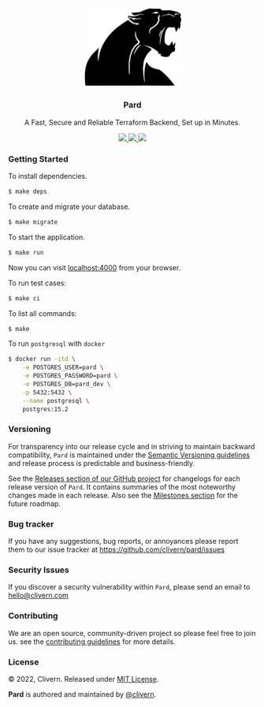 <p align="center">
    <img alt="Pard Logo" src="/assets/img/logo.png?v=0.4.0" width="200" />
    <h3 align="center">Pard</h3>
    <p align="center">A Fast, Secure and Reliable Terraform Backend, Set up in Minutes.</p>
    <p align="center">
        <a href="https://github.com/Clivern/Pard/actions/workflows/ci.yml">
            <img src="https://github.com/Clivern/Pard/actions/workflows/ci.yml/badge.svg"/>
        </a>
        <a href="https://github.com/Clivern/Pard/releases">
            <img src="https://img.shields.io/badge/Version-0.4.0-1abc9c.svg">
        </a>
        <a href="https://github.com/Clivern/Pard/blob/master/LICENSE">
            <img src="https://img.shields.io/badge/LICENSE-MIT-orange.svg">
        </a>
    </p>
</p>


### Getting Started

To install dependencies.

```zsh
$ make deps
```

To create and migrate your database.

```zsh
$ make migrate
```

To start the application.

```zsh
$ make run
```

Now you can visit [localhost:4000](http://localhost:4000) from your browser.

To run test cases:

```zsh
$ make ci
```

To list all commands:

```zsh
$ make
```

To run `postgresql` with `docker`

```zsh
$ docker run -itd \
    -e POSTGRES_USER=pard \
    -e POSTGRES_PASSWORD=pard \
    -e POSTGRES_DB=pard_dev \
    -p 5432:5432 \
    --name postgresql \
    postgres:15.2
```


### Versioning

For transparency into our release cycle and in striving to maintain backward compatibility, `Pard` is maintained under the [Semantic Versioning guidelines](https://semver.org/) and release process is predictable and business-friendly.

See the [Releases section of our GitHub project](https://github.com/clivern/pard/releases) for changelogs for each release version of `Pard`. It contains summaries of the most noteworthy changes made in each release. Also see the [Milestones section](https://github.com/clivern/pard/milestones) for the future roadmap.


### Bug tracker

If you have any suggestions, bug reports, or annoyances please report them to our issue tracker at https://github.com/clivern/pard/issues


### Security Issues

If you discover a security vulnerability within `Pard`, please send an email to [hello@clivern.com](mailto:hello@clivern.com)


### Contributing

We are an open source, community-driven project so please feel free to join us. see the [contributing guidelines](CONTRIBUTING.md) for more details.


### License

© 2022, Clivern. Released under [MIT License](https://opensource.org/licenses/mit-license.php).

**Pard** is authored and maintained by [@clivern](http://github.com/clivern).
